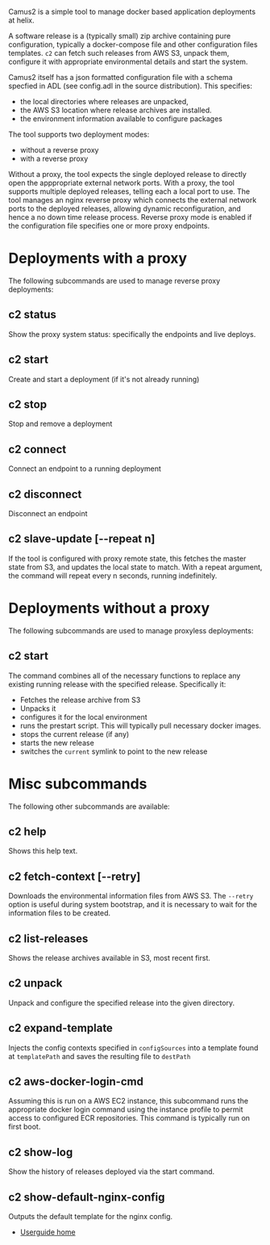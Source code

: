 Camus2 is a simple tool to manage docker based application
deployments at helix.

A software release is a (typically small) zip archive containing pure
configuration, typically a docker-compose file and other configuration
files templates. `c2` can fetch such releases from AWS S3,
unpack them, configure it with appropriate environmental details and
start the system.

Camus2 itself has a json formatted configuration file with
a schema specfied in ADL (see config.adl in the source
distribution). This specifies:

* the local directories where releases are unpacked,
* the AWS S3 location where release archives are installed.
* the environment information available to configure packages

The tool supports two deployment modes:

* without a reverse proxy
* with a reverse proxy

Without a proxy, the tool expects the single deployed release to
directly open the apppropriate external network ports. With a proxy,
the tool supports multiple deployed releases, telling each a local
port to use. The tool manages an nginx reverse proxy which connects
the external network ports to the deployed releases, allowing dynamic
reconfiguration, and hence a no down time release process. Reverse
proxy mode is enabled if the configuration file specifies one or more
proxy endpoints.

# Deployments with a proxy
The following subcommands are used to manage reverse proxy deployments:

## c2 status
Show the proxy system status: specifically the endpoints and live
deploys.

## c2 start <release>
Create and start a deployment (if it's not already running)

## c2 stop <release>
Stop and remove a deployment

## c2 connect <endpoint> <release>
Connect an endpoint to a running deployment

## c2 disconnect <endpoint>
Disconnect an endpoint

## c2 slave-update [--repeat n]
If the tool is configured with proxy remote state, this fetches
the master state from S3, and updates the local state to match.
With a repeat argument, the command will repeat every n seconds,
running indefinitely.

# Deployments without a proxy
The following subcommands are used to manage proxyless deployments:

## c2 start <release>
The command combines all of the necessary functions to replace
any existing running release with the specified release.
Specifically it:

 - Fetches the release archive from S3
 - Unpacks it
 - configures it for the local environment
 - runs the prestart script. This will typically pull
   necessary docker images.
 - stops the current release (if any)
 - starts the new release
 - switches the `current` symlink to point to the new release

# Misc subcommands
The following other subcommands are available:

## c2 help
Shows this help text.

## c2 fetch-context [--retry]
Downloads the environmental information files from AWS S3. The
`--retry` option is useful during system bootstrap, and it is
necessary to wait for the information files to be created.

## c2 list-releases
Shows the release archives available in S3, most recent first.

## c2 unpack <release> <todir>
Unpack and configure the specified release into the given directory.

## c2 expand-template <templatePath> <destPath>
Injects the config contexts specified in `configSources` into a template
found at `templatePath` and saves the resulting file to `destPath`

## c2 aws-docker-login-cmd
Assuming this is run on a AWS EC2 instance, this subcommand runs
the appropriate docker login command using the instance profile
to permit access to configured ECR repositories. This command is
typically run on first boot.

## c2 show-log
Show the history of releases deployed via the start command.

## c2 show-default-nginx-config
Outputs the default template for the nginx config.

- [Userguide home](https://helix-collective.github.io/hx-deploy-tool/docs/index.html)